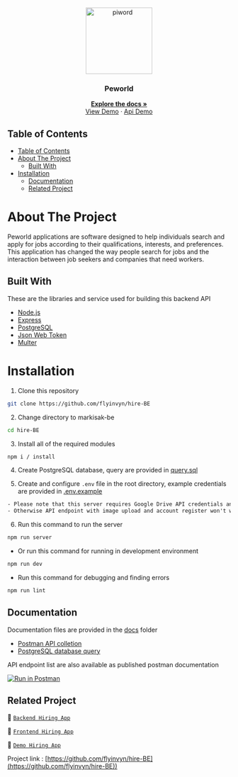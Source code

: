 <br />
<p align="center">
  <div align="center">
    <img height="150" src="https://cdn.discordapp.com/attachments/1118733891738554480/1147830303457550416/Screenshot_120-removebg-preview.png" alt="piword" border="0"/>
  </div>
  <h3 align="center">Peworld</h3>
  <p align="center">
    <a href="https://github.com/flyinvyn/hire-BE"><strong>Explore the docs »</strong></a>
    <br />
    <a href="https://hire-fe.vercel.app/">View Demo</a>
    ·
    <a href="https://hire-be.vercel.app/">Api Demo</a>
  </p>
</p>

## Table of Contents

- [Table of Contents](#table-of-contents)
- [About The Project](#about-the-project)
  - [Built With](#built-with)
- [Installation](#installation)
  - [Documentation](#documentation)
  - [Related Project](#related-project)

# About The Project

Peworld applications are software designed to help individuals search and apply for jobs according to their qualifications, interests, and preferences. This application has changed the way people search for jobs and the interaction between job seekers and companies that need workers.

## Built With

These are the libraries and service used for building this backend API

- [Node.js](https://nodejs.org)
- [Express](https://expressjs.com)
- [PostgreSQL](https://www.postgresql.org)
- [Json Web Token](https://jwt.io)
- [Multer](https://github.com/expressjs/multer)

# Installation

1. Clone this repository

```sh
git clone https://github.com/flyinvyn/hire-BE
```

2. Change directory to markisak-be

```sh
cd hire-BE
```

3. Install all of the required modules

```sh
npm i / install
```

4. Create PostgreSQL database, query are provided in [query.sql](./query.sql)

5. Create and configure `.env` file in the root directory, example credentials are provided in [.env.example](./.env.example)

```txt
- Please note that this server requires Google Drive API credentials and Gmail service account
- Otherwise API endpoint with image upload and account register won't work properly
```

6. Run this command to run the server

```sh
npm run server
```

- Or run this command for running in development environment

```sh
npm run dev
```

- Run this command for debugging and finding errors

```sh
npm run lint
```

## Documentation

Documentation files are provided in the [docs](./docs) folder

- [Postman API colletion]()
- [PostgreSQL database query](./query.sql)

API endpoint list are also available as published postman documentation

[![Run in Postman](https://run.pstmn.io/button.svg)](https://documenter.getpostman.com/view/25981147/2s9YC4VDZH)

## Related Project

:rocket: [`Backend Hiring App`](https://github.com/flyinvyn/hire-BE)

:rocket: [`Frontend Hiring App`](https://github.com/flyinvyn/Hire-fe)

:rocket: [`Demo Hiring App`](https://hire-fe.vercel.app/)

Project link : [https://github.com/flyinvyn/hire-BE](https://github.com/flyinvyn/hire-BE))
